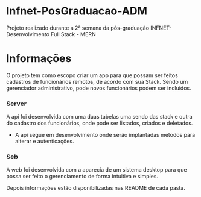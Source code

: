 # Infnet-PosGraduacao-ADM
 Projeto realizado durante a 2ª semana da pós-graduação INFNET-Desenvolvimento Full Stack - MERN

# Informações
O projeto tem como escopo criar um app para que possam ser feitos cadastros de funcionários remotos, de acordo com sua Stack. Sendo um gerenciador administrativo, pode novos funcionários podem ser incluidos.

### Server
A api foi desenvolvida com uma duas tabelas uma sendo das stack e outra do cadastro dos funcionários, onde pode ser listados, criados e deletados.

* A api segue em desenvolvimento onde serão implantadas métodos para alterar e autenticações.

### Seb
A web foi desenvolvida com a aparecia de um sistema desktop para que possa ser feito o gerenciamento de forma intuitiva e simples.

Depois informações estão disponibilizadas nas README de cada pasta.